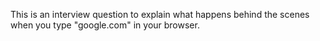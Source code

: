 This is an interview question to explain what happens behind the scenes when you
type "google.com" in your browser.
